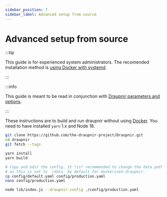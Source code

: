 ```yaml
---
sidebar_position: 7
sidebar_label: Advanced setup from source
---
```


# Advanced setup from source

:::tip

This guide is for experienced system administrators.
The recomended installation method is [using Docker with systemd](./systemd).

:::

:::info

This guide is meant to be read in conjunction with [Draupnir parameters and options](./starting_draupnir).

:::

These instructions are to build and run draupnir without using [Docker](./setup_docker.md).
You need to have installed `yarn` 1.x and Node 18.

```bash
git clone https://github.com/the-draupnir-project/Draupnir.git
cd draupnir
git fetch --tags

yarn install
yarn build

# Copy and edit the config. It *is* recommended to change the data path,
# as this is set to `/data` by default for dockerized draupnir.
cp config/default.yaml config/production.yaml
nano config/production.yaml

node lib/index.js --draupnir-config ./config/production.yaml
```

